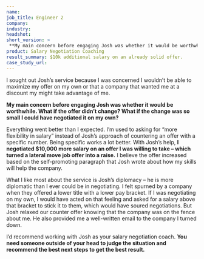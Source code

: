 ```yaml
---
name: 
job_title: Engineer 2
company: 
industry: 
headshot: 
short_version: >
 **My main concern before engaging Josh was whether it would be worthwhile. What if the change was so small I could have negotiated it on my own?** Everything went better than I expected. With Josh’s help, I negotiated $10,000 more salary on an offer I was willing to take – which turned a lateral move job offer into a raise.
product: Salary Negotiation Coaching
result_summary: $10k additional salary on an already solid offer.
case_study_url: 
---
```


I sought out Josh’s service because I was concerned I wouldn’t be able to maximize my offer on my own or that a company that wanted me at a discount my might take advantage of me.

**My main concern before engaging Josh was whether it would be worthwhile. What if the offer didn’t change? What if the change was so small I could have negotiated it on my own?**

Everything went better than I expected. I’m used to asking for “more flexibility in salary” instead of Josh’s approach of countering an offer with a specific number. Being specific works a lot better. With Josh’s help, **I negotiated $10,000 more salary on an offer I was willing to take – which turned a lateral move job offer into a raise.** I believe the offer increased based on the self-promoting paragraph that Josh wrote about how my skills will help the company.

What I like most about the service is Josh’s diplomacy – he is more diplomatic than I ever could be in negotiating. I felt spurned by a company when they offered a lower title with a lower pay bracket. If I was negotiating on my own, I would have acted on that feeling and asked for a salary above that bracket to stick it to them, which would have soured negotiations. But Josh relaxed our counter offer knowing that the company was on the fence about me. He also provided me a well-written email to the company I turned down.

I’d recommend working with Josh as your salary negotiation coach. **You need someone outside of your head to judge the situation and recommend the best next steps to get the best result.**